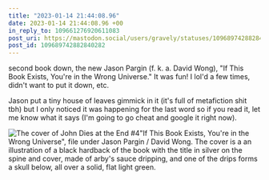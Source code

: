 ```yaml
---
title: "2023-01-14 21:44:08.96"
date: 2023-01-14 21:44:08.96 +00
in_reply_to: 109661276920611083
post_uri: https://mastodon.social/users/gravely/statuses/109689742882840282
post_id: 109689742882840282
---
```

second book down, the new Jason Pargin (f. k. a. David Wong), "If This Book Exists, You're in the Wrong Universe." It was fun! I lol'd a few times, didn't want to put it down, etc.

Jason put a tiny house of leaves gimmick in it (it's full of metafiction shit tbh) but I only noticed it was happening for the last word so if you read it, let me know what it says (I'm going to go cheat and google it right now).


![The cover of John Dies at the End #4"If This Book Exists, You're in the Wrong Universe", file under Jason Pargin / David Wong. The cover is a an illustration of a black hardback of the book with the title in silver on the spine and cover, made of arby's sauce dripping, and one of the drips forms a skull below, all over a solid, flat light green.](/images/109689731623004943.jpg)

